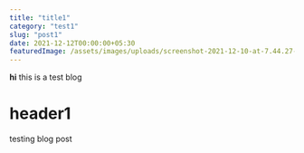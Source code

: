 ```yaml
---
title: "title1"
category: "test1"
slug: "post1"
date: 2021-12-12T00:00:00+05:30
featuredImage: /assets/images/uploads/screenshot-2021-12-10-at-7.44.27-pm.png
---
```


**hi** this is a test blog

# header1

testing blog post
